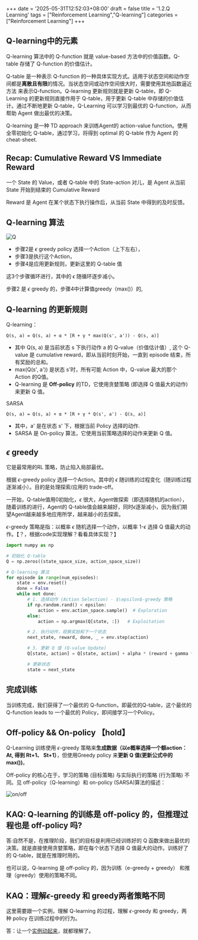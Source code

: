+++
date = '2025-05-31T12:52:03+08:00'
draft = false
title = '1.2.Q Learning'
tags = ["Reinforcement Learning","Q-learning"]
categories = ["Reinforcement Learning"]
+++


## Q-learning中的元素

Q-learning 算法中的 Q-function 就是 value-based 方法中的价值函数。Q-table 存储了 Q-function 的价值估计。

Q-table 是一种表示 Q-function 的一种具体实现方式。适用于状态空间和动作空间都是**离散且有限**的情况。当状态空间或动作空间很大时，需要使用其他函数逼近方法 来表示Q-function。Q-learning 更新规则就是更新 Q-table，即 Q-Learning 的更新规则直接作用于 Q-table，用于更新 Q-table 中存储的价值估计。通过不断地更新 Q-table，Q-Learning 可以学习到最优的 Q-function，从而帮助 Agent 做出最优的决策。

Q-learning 是一种 TD approach 来训练Agent的 action-value function。使用全零初始化 Q-table，通过学习，将得到 optimal 的 Q-table 作为 Agent 的 cheat-sheet.

## Recap: Cumulative Reward VS Immediate Reward

一个 State 的 Value，或者 Q-table 中的 State-action 对儿，是 Agent 从当前 State 开始到结束的 Cumulative Reward

Reward 是 Agent 在某个状态下执行操作后，从当前 State 中得到的及时反馈。


## Q-learning 算法

![Q](/pics/Q-learning-2.png)

- 步骤2是 $\epsilon$ greedy policy 选择一个Action（上下左右），
- 步骤3是执行这个Action，
- 步骤4是应用更新规则，更新这里的 Q-table 值

这3个步骤循环进行，其中的 $\epsilon$ 随循环逐步减小。

步骤2 是 $\epsilon$ greedy 的，步骤4中计算值greedy（max()）的,


## Q-learning 的更新规则

Q-learning：

`Q(s, a) = Q(s, a) + α * [R + γ * max(Q(s', a')) - Q(s, a)]`
- 其中 Q(s, a) 是当前状态 s 下执行动作 a 的 Q-value（价值估计值）, 这个 Q-value 是 cumulative reward，即从当前时刻开始，一直到 episode 结束，所有奖励的总和。
- max(Q(s', a')) 是状态 s'时，所有可能 Action 中，Q-value 最大的那个Action 的Q值。
- Q-learning 是 **Off-policy** 的TD，它使用贪婪策略 (即选择 Q 值最大的动作) 来更新 Q 值。

SARSA

`Q(s, a) = Q(s, a) + α * [R + γ * Q(s', a') - Q(s, a)]`
- 其中，a' 是在状态 s' 下，根据当前 Policy 选择的动作.
- SARSA 是 On-policy 算法，它使用当前策略选择的动作来更新 Q 值。


## $\epsilon$ greedy

它是最常用的RL 策略，防止陷入局部最优。

根据 $\epsilon$-greedy policy 选择一个Action。其中的 $\epsilon$ 随训练的过程变化（随训练过程逐渐减小）。目的是处理探索/应用的 trade-off。

一开始，Q-table值用0初始化，$\epsilon$ 很大，Agent做探索（即选择随机的action），随着训练的进行，Agent的 Q-table值会越来越好，同时$\epsilon$逐渐减小，因为我们期望Agent越来越多地应用所学，越来越小的去探索。

$\epsilon$-greedy 策略是指：以概率 $\epsilon$ 随机选择一个动作，以概率 1-$\epsilon$ 选择 Q 值最大的动作。【？，根据code实现理解？看看具体实现？】

~~~py
import numpy as np

# 初始化 Q-table
Q = np.zeros((state_space_size, action_space_size))

# Q-learning 算法
for episode in range(num_episodes):
    state = env.reset()
    done = False
    while not done:
        # 1. 选择动作 (Action Selection) - $\epsilon$-greedy 策略
        if np.random.rand() < epsilon:
            action = env.action_space.sample()  # Exploration
        else:
            action = np.argmax(Q[state, :])   # Exploitation

        # 2. 执行动作，观察奖励和下一个状态
        next_state, reward, done, _ = env.step(action)

        # 3. 更新 Q 值 (Q-value Update)
        Q[state, action] = Q[state, action] + alpha * (reward + gamma * np.max(Q[next_state, :]) - Q[state, action])

        # 更新状态
        state = next_state
~~~

## 完成训练

当训练完成，我们获得了一个最优的 Q-function，即最优的Q-table，这个最优的Q-function leads to 一个最优的 Policy，即间接学习一个Policy。


## Off-policy && On-policy 【hold】

Q-Learning 训练使用 $\epsilon$-greedy 策略来**生成数据（以e概率选择一个额action：At, 得到 Rt+1、 St+1）**，但使用Greedy policy 来**更新 Q 值(更新公式中的 max())**。

Off-policy 的核心在于，学习的策略 (目标策略) 与实际执行的策略 (行为策略) 不同。见 off-policy（Q-learning）和 on-policy (SARSA)算法的描述：

![on/off](/pics/off-on-4.png)


## KAQ: Q-learning 的训练是 off-policy 的，但推理过程也是 off-policy 吗?

答:自然不是，在推理阶段，我们的目标是利用已经训练好的 Q 函数来做出最优的决策。就是直接使用贪婪策略，即在每个状态下选择 Q 值最大的动作。训练好了的 Q-table，就是在推理时用的。

也可以说，Q-learning 是 off-policy 的，因为训练（e-greedy + greedy） 和推理（greedy）使用的策略不同。


## KAQ：理解$\epsilon$-greedy 和 greedy两者策略不同

这里需要跟一个实例，理解 Q-learning 的过程，理解 $\epsilon$-greedy 和 greedy，两种 policy 在训练过程中的行为。

答：让一个[实例动起来](https://huggingface.co/learn/deep-rl-course/unit2/q-learning-example)，就都理解了。


